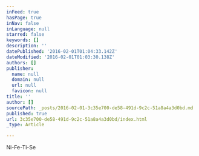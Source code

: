 ```yaml
---
inFeed: true
hasPage: true
inNav: false
inLanguage: null
starred: false
keywords: []
description: ''
datePublished: '2016-02-01T01:04:33.142Z'
dateModified: '2016-02-01T01:03:30.138Z'
authors: []
publisher:
  name: null
  domain: null
  url: null
  favicon: null
title: ''
author: []
sourcePath: _posts/2016-02-01-3c35e700-de58-491d-9c2c-51a8a4a3d0bd.md
published: true
url: 3c35e700-de58-491d-9c2c-51a8a4a3d0bd/index.html
_type: Article

---
```

Ni-Fe-Ti-Se